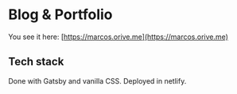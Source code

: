 # Blog & Portfolio

You see it here: [https://marcos.orive.me](https://marcos.orive.me)

## Tech stack

Done with Gatsby and vanilla CSS. Deployed in netlify.